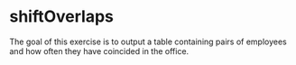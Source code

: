 # shiftOverlaps
The goal of this exercise is to output a table containing pairs of employees and how often they have coincided in the office.
